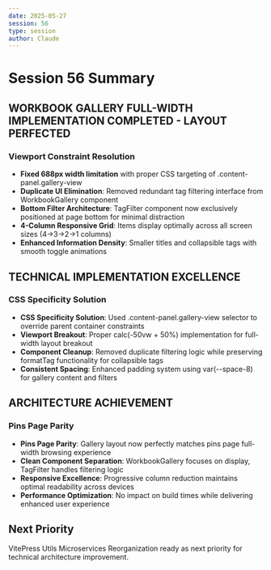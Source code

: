 ```yaml
---
date: 2025-05-27
session: 56
type: session
author: Claude
---
```


# Session 56 Summary  

## WORKBOOK GALLERY FULL-WIDTH IMPLEMENTATION COMPLETED - LAYOUT PERFECTED

### Viewport Constraint Resolution
- **Fixed 688px width limitation** with proper CSS targeting of .content-panel.gallery-view
- **Duplicate UI Elimination**: Removed redundant tag filtering interface from WorkbookGallery component  
- **Bottom Filter Architecture**: TagFilter component now exclusively positioned at page bottom for minimal distraction
- **4-Column Responsive Grid**: Items display optimally across all screen sizes (4→3→2→1 columns)
- **Enhanced Information Density**: Smaller titles and collapsible tags with smooth toggle animations

## TECHNICAL IMPLEMENTATION EXCELLENCE

### CSS Specificity Solution
- **CSS Specificity Solution**: Used .content-panel.gallery-view selector to override parent container constraints
- **Viewport Breakout**: Proper calc(-50vw + 50%) implementation for full-width layout breakout
- **Component Cleanup**: Removed duplicate filtering logic while preserving formatTag functionality for collapsible tags
- **Consistent Spacing**: Enhanced padding system using var(--space-8) for gallery content and filters

## ARCHITECTURE ACHIEVEMENT

### Pins Page Parity
- **Pins Page Parity**: Gallery layout now perfectly matches pins page full-width browsing experience
- **Clean Component Separation**: WorkbookGallery focuses on display, TagFilter handles filtering logic
- **Responsive Excellence**: Progressive column reduction maintains optimal readability across devices
- **Performance Optimization**: No impact on build times while delivering enhanced user experience

## Next Priority
VitePress Utils Microservices Reorganization ready as next priority for technical architecture improvement.
